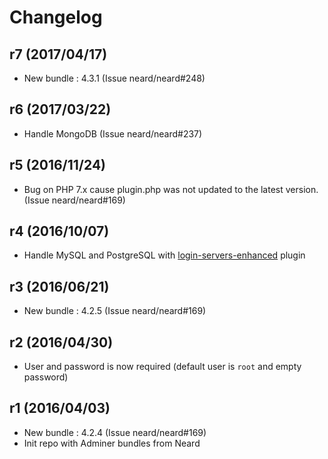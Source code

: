 # Changelog

## r7 (2017/04/17)

* New bundle : 4.3.1 (Issue neard/neard#248)

## r6 (2017/03/22)

* Handle MongoDB (Issue neard/neard#237)

## r5 (2016/11/24)

* Bug on PHP 7.x cause plugin.php was not updated to the latest version. (Issue neard/neard#169)

## r4 (2016/10/07)

* Handle MySQL and PostgreSQL with [login-servers-enhanced](https://github.com/crazy-max/login-servers-enhanced) plugin

## r3 (2016/06/21)

* New bundle : 4.2.5 (Issue neard/neard#169)

## r2 (2016/04/30)

* User and password is now required  (default user is `root` and empty password)

## r1 (2016/04/03)

* New bundle : 4.2.4 (Issue neard/neard#169)
* Init repo with Adminer bundles from Neard
